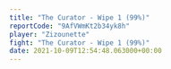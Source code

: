 ```yaml
---
title: "The Curator - Wipe 1 (99%)"
reportCode: "9AfVWmKt2b34yk8h"
player: "Zizounette"
fight: "The Curator - Wipe 1 (99%)"
date: 2021-10-09T12:54:48.063000+00:00
---
```

